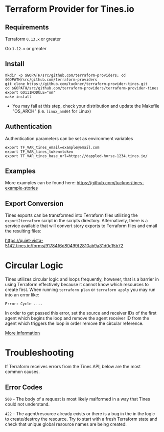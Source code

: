 # Terraform Provider for Tines.io

## Requirements

Terraform `0.13.x` or greater

Go `1.12.x` or greater

## Install

```
mkdir -p $GOPATH/src/github.com/terraform-providers; cd $GOPATH/src/github.com/terraform-providers
git clone https://github.com/tuckner/terraform-provider-tines.git
cd $GOPATH/src/github.com/terraform-providers/terraform-provider-tines
export GO111MODULE="on"
make install
```

* You may fail at this step, check your distribution and update the Makefile "OS_ARCH" (i.e. `linux_amd64` for Linux)

## Authentication

Authentication parameters can be set as environment variables

```
export TF_VAR_tines_email=example@email.com
export TF_VAR_tines_token=token
export TF_VAR_tines_base_url=https://dappled-horse-1234.tines.io/
```

## Examples

More examples can be found here: https://github.com/tuckner/tines-example-stories

## Export Conversion

Tines exports can be transformed into Terraform files utilizing the `export2terraform` script in the scripts directory. Alternatively, there is a service available that will convert story exports to Terraform files and email the resulting files:

https://quiet-vista-5142.tines.io/forms/91784f6d80499f2810ab9a31d0c15b72

# Circular Logic

Tines utilizes circular logic and loops frequently, however, that is a barrier in using Terraform effectively because it cannot know which resources to create first. When running `terraform plan` or `terraform apply` you may run into an error like:

`Error: Cycle ....`

In order to get passed this error, set the source and receiver IDs of the first agent which begins the loop and remove the agent receiver ID from the agent which triggers the loop in order remove the circular reference. 

[More information](https://serverfault.com/questions/1005761/what-does-error-cycle-means-in-terraform#:~:text=When%20Terraform%20returns%20this%20error,that%20it's%20no%20longer%20contradictory.&text=The%20%2Ddraw%2Dcycles%20command%20causes,reported%20using%20the%20color%20red.)

# Troubleshooting

If Terraform receives errors from the Tines API, below are the most common causes.

## Error Codes

`500` - The body of a request is most likely malformed in a way that Tines could not understand.

`422` - The agent/resource already exists or there is a bug in the in the logic to create/destroy the resource. Try to start with a fresh Terraform state and check that unique global resource names are being created.
